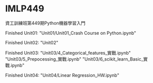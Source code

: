 # IMLP449
資工訓練班第449期Python機器學習入門

Finished Unit01: 
"Unit01/Unit01_Crash Course on Python.ipynb"

Finished Unit02:
"Unit02"

Finished Unit03:
"Unit03/4_Categorical_features_實戰.ipynb"
"Unit03/5_Prepocessing_實戰.ipynb"
"Unit03/6_scikit_learn_Basic_實戰.ipynb"

Finished Unit04:
"Unit04/Linear Regression_HW.ipynb"
